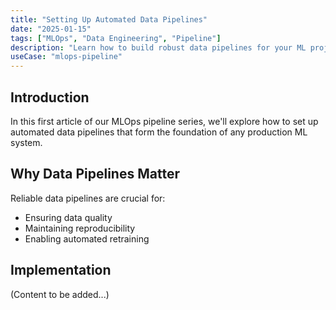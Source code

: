 ```yaml
---
title: "Setting Up Automated Data Pipelines"
date: "2025-01-15"
tags: ["MLOps", "Data Engineering", "Pipeline"]
description: "Learn how to build robust data pipelines for your ML projects"
useCase: "mlops-pipeline"
---
```


## Introduction

In this first article of our MLOps pipeline series, we'll explore how to set up automated data pipelines that form the foundation of any production ML system.

## Why Data Pipelines Matter

Reliable data pipelines are crucial for:
- Ensuring data quality
- Maintaining reproducibility
- Enabling automated retraining

## Implementation

(Content to be added...)
